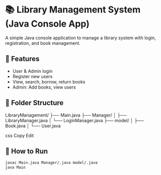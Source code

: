 # 📚 Library Management System (Java Console App)

A simple Java console application to manage a library system with login, registration, and book management.

## 🔹 Features
- User & Admin login
- Register new users
- View, search, borrow, return books
- Admin: Add books, view users

## 🔹 Folder Structure
LibraryManagement/
├── Main.java
├── Manager/
│ ├── LibraryManager.java
│ └── LoginManager.java
├── model/
│ ├── Book.java
│ └── User.java

css
Copy
Edit

## 🔹 How to Run
```bash
javac Main.java Manager/.java model/.java
java Main
